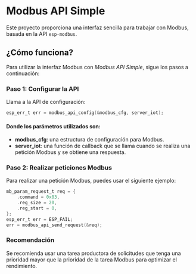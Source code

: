 # Modbus API Simple

Este proyecto proporciona una interfaz sencilla para trabajar con Modbus, basada en la API `esp-modbus`.

## ¿Cómo funciona?

Para utilizar la interfaz Modbus con _Modbus API Simple_, sigue los pasos a continuación:

### Paso 1: Configurar la API

Llama a la API de configuración:

```c
esp_err_t err = modbus_api_config(&modbus_cfg, server_iot);
```

#### Donde los parámetros utilizados son:

 - __modbus_cfg__: una estructura de configuración para Modbus.
- __server_iot__: una función de callback que se llama cuando se realiza una petición Modbus y se obtiene una respuesta.

### Paso 2: Realizar peticiones Modbus
Para realizar una petición Modbus, puedes usar el siguiente ejemplo:
```c
mb_param_request_t req = { 
    .command = 0x03,
    .reg_size = 20,
    .reg_start = 0,
};
esp_err_t err = ESP_FAIL;
err = modbus_api_send_request(&req);
```

### Recomendación
Se recomienda usar una tarea productora de solicitudes que tenga una prioridad mayor que la prioridad de la tarea Modbus para optimizar el rendimiento.